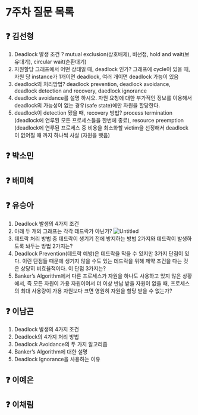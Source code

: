 # 7주차 질문 목록

## ❓ 김선형
1. Deadlock 발생 조건 ? mutual exclusion(상호배제), 비선점, hold and wait(보유대기), circular wait(순환대기)
2. 자원할당 그래프에서 어떤 상태일 때, deadlock 인가? 그래프에 cycle이 있을 때, 자원 당 instance가 1개이면 deadlock, 여러 개이면 deadlock 가능이 있음
3. deadlock의 처리방법? deadlock prevention, deadlock avoidance, deadlock detection and recovery, daedlock ignorance
4. deadlock avoidance를 설명 하시오. 자원 요청에 대한 부가적인 정보를 이용해서 deadlock의 가능성이 없는 경우(safe state)에만 자원을 할당한다.
5. deadlock이 detection 됐을 때, recovery 방법? process termination (deadlock에 연루된 모든 프로세스들을 한번에 종료), resource preemption (deadlock에 연루된 프로세스 중 비용을 최소화할 victim을 선정해서 deadlock이 없어질 때 까지 하나씩 사살 (자원을 뺏음)

## ❓ 박소민


## ❓ 배미혜


## ❓ 유승아

1. Deadlock 발생의 4가지 조건
2. 아래 두 개의 그래프는 각각 데드락가 아닌가?
![Untitled](https://user-images.githubusercontent.com/68517303/225340232-4e44bd6e-dac7-4ad2-96c3-5eca3a5aa17b.png)
3. 데드락 처리 방법 중 데드락이 생기기 전에 방지하는 방법 2가지와 데드락이 발생하도록 놔두는 방법 2가지는?
4. Deadlock Prevention(데드락 예방)은 데드락을 막을 수 있지만 3가지 단점이 있다. 이런 단점들 때문에 생기지 않을 수도 있는 데드락을 위해 제약 조건을 다는 것은 상당히 비효율적이다. 이 단점 3가지는?
5. Banker’s Algorithm에서 다른 프로세스가 자원을 하나도 사용하고 있지 않은 상황에서, 즉 모든 자원이 가용 자원이여서 더 이상 반납 받을 자원이 없을 때, 프로세스의 최대 사용량이 가용 자원보다 크면 영원히 자원을 할당 받을 수 없는가?

## ❓ 이남곤

1. Deadlock 발생의 4가지 조건
2. Deadlock의 4가지 처리 방법
3. Deadlock Avoidance의 두 가지 알고리즘
4. Banker’s Algorithm에 대한 설명
5. Deadlock Ignorance을 사용하는 이유

## ❓ 이예은


## ❓ 이채림
